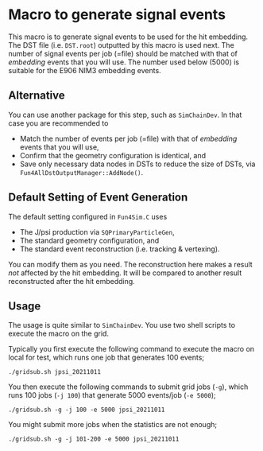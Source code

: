 # Macro to generate signal events

This macro is to generate signal events to be used for the hit embedding.
The DST file (i.e. `DST.root`) outputted by this macro is used next.
The number of signal events per job (=file) should be matched with that of *embedding* events that you will use.
The number used below (5000) is suitable for the E906 NIM3 embedding events.

## Alternative

You can use another package for this step, such as `SimChainDev`.
In that case you are recommended to
* Match the number of events per job (=file) with that of *embedding* events that you will use, 
* Confirm that the geometry configuration is identical, and
* Save only necessary data nodes in DSTs to reduce the size of DSTs, via `Fun4AllDstOutputManager::AddNode()`.

## Default Setting of Event Generation

The default setting configured in `Fun4Sim.C` uses
* The J/psi production via `SQPrimaryParticleGen`,
* The standard geometry configuration, and
* The standard event reconstruction (i.e. tracking & vertexing).

You can modify them as you need.
The reconstruction here makes a result _not_ affected by the hit embedding.
It will be compared to another result reconstructed after the hit embedding.

## Usage

The usage is quite similar to `SimChainDev`.
You use two shell scripts to execute the macro on the grid.

Typically you first execute the following command to execute the macro on local for test,
which runs one job that generates 100 events;
```
./gridsub.sh jpsi_20211011
```

You then execute the following commands to submit grid jobs (`-g`),
which runs 100 jobs (`-j 100`) that generate 5000 events/job (`-e 5000`);
```
./gridsub.sh -g -j 100 -e 5000 jpsi_20211011
```

You might submit more jobs when the statistics are not enough;
```
./gridsub.sh -g -j 101-200 -e 5000 jpsi_20211011
```
